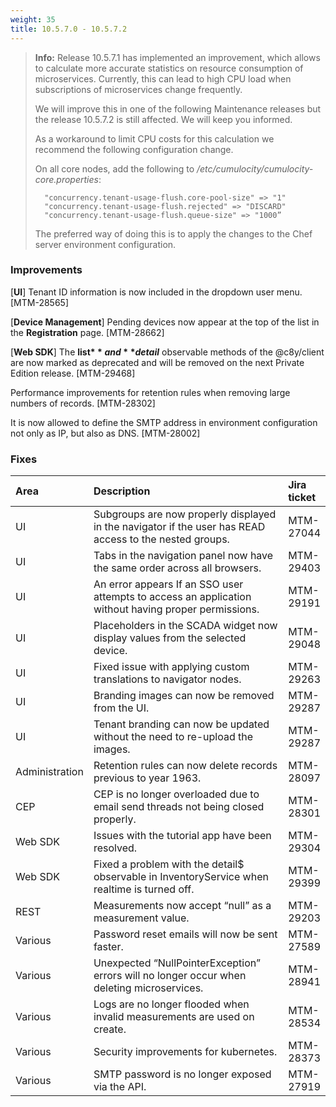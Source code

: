 ```yaml
---
weight: 35
title: 10.5.7.0 - 10.5.7.2
---
```


>**Info:** Release 10.5.7.1 has implemented an improvement, which allows to calculate more accurate statistics on resource consumption of microservices. Currently, this can lead to high CPU load when subscriptions of microservices change frequently.
>
>We will improve this in one of the following Maintenance releases but the release 10.5.7.2 is still affected. We will keep you informed.
>
>As a workaround to limit CPU costs for this calculation we recommend the following configuration change.
>
>On all core nodes, add the following to */etc/cumulocity/cumulocity-core.properties*:
>
>		"concurrency.tenant-usage-flush.core-pool-size" => "1"
>		"concurrency.tenant-usage-flush.rejected" => "DISCARD"
>		"concurrency.tenant-usage-flush.queue-size" => "1000”
>
>The preferred way of doing this is to apply the changes to the Chef server environment configuration.



### Improvements

[**UI**] Tenant ID information is now included in the dropdown user menu. [MTM-28565]

[**Device Management**] Pending devices now appear at the top of the list in the **Registration** page. [MTM-28662]

[**Web SDK**] The **list$** and **detail$** observable methods of the @c8y/client are now marked as deprecated and will be removed on the next Private Edition release. [MTM-29468]

Performance improvements for retention rules when removing large numbers of records. [MTM-28302]

It is now allowed to define the SMTP address in environment configuration not only as IP, but also as DNS. [MTM-28002]


### Fixes

<table>
<colgroup>
   <col style="width: 15%;">
   <col style="width: 70%;">
   <col style="width: 15 %;">
</colgroup><thead>
<tr>
<th style="text-align:left">Area</th>
<th style="text-align:left">Description</th>
<th style="text-align:left">Jira ticket</th>
</tr>
</thead>
<tbody>
<tr>
<td style="text-align:left">UI</td>
<td style="text-align:left">Subgroups are now properly displayed in the navigator if the user has READ access to the nested groups.
</td>
<td>MTM-27044</td>
</tr>
<tr>
<td style="text-align:left">UI</td>
<td style="text-align:left">Tabs in the navigation panel now have the same order across all browsers.
</td>
<td> MTM-29403</td>
</tr>
<tr>
<td style="text-align:left">UI</td>
<td style="text-align:left">An error appears If an SSO user attempts to access an application without having proper permissions.
</td>
<td>MTM-29191</td>
</tr>
<tr>
<td style="text-align:left">UI</td>
<td style="text-align:left">Placeholders in the SCADA widget now display values from the selected device.
</td>
<td> MTM-29048</td>
</tr>
<tr>
<td style="text-align:left">UI</td>
<td style="text-align:left">Fixed issue with applying custom translations to navigator nodes.
</td>
<td> MTM-29263</td>
</tr>
<tr>
<td style="text-align:left">UI</td>
<td style="text-align:left">Branding images can now be removed from the UI.
</td>
<td> MTM-29287</td>
</tr>
<tr>
<td style="text-align:left">UI</td>
<td style="text-align:left">Tenant branding can now be updated without the need to re-upload the images.
</td>
<td> MTM-29287</td>
</tr>
<tr>
<td style="text-align:left">Administration</td>
<td style="text-align:left">Retention rules can now delete records previous to year 1963.</td>
<td style="text-align:left">MTM-28097</td>
</tr>
<tr>
<td style="text-align:left">CEP</td>
<td style="text-align:left">CEP is no longer overloaded due to email send threads not being closed properly.</td>
<td style="text-align:left"> MTM-28301</td>
</tr>
<tr>
<td style="text-align:left">Web SDK</td>
<td style="text-align:left">Issues with the tutorial app have been resolved.</td>
<td style="text-align:left">MTM-29304</td>
</tr>
<tr>
<td style="text-align:left">Web SDK</td>
<td style="text-align:left">Fixed a problem with the detail$ observable in InventoryService when realtime is turned off.</td>
<td style="text-align:left">MTM-29399</td>
</tr>
<tr>
<td style="text-align:left">REST</td>
<td style="text-align:left">Measurements now accept “null” as a measurement value.</td>
<td style="text-align:left"> MTM-29203</td>
</tr>
<tr>
<td style="text-align:left">Various</td>
<td style="text-align:left">Password reset emails will now be sent faster.
</td>
<td style="text-align:left">MTM-27589</td>
</tr>
<tr>
<td style="text-align:left">Various</td>
<td style="text-align:left">Unexpected “NullPointerException” errors will no longer occur when deleting microservices.
</td>
<td style="text-align:left">MTM-28941</td>
</tr>
<tr>
<td style="text-align:left">Various</td>
<td style="text-align:left">Logs are no longer flooded when invalid measurements are used on create.</td>
<td style="text-align:left">MTM-28534</td>
</tr>
<tr>
<td style="text-align:left">Various</td>
<td style="text-align:left">Security improvements for kubernetes.</td>
<td style="text-align:left">MTM-28373</td>
</tr>
<tr>
<td style="text-align:left">Various</td>
<td style="text-align:left">SMTP password is no longer exposed via the API.</td>
<td style="text-align:left">MTM-27919</td>
</tr>
</tbody>
</table>

